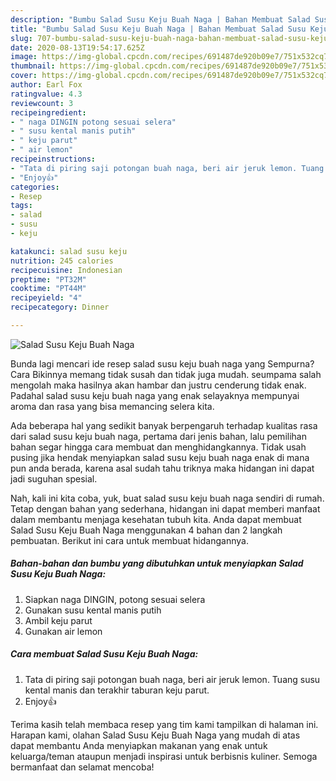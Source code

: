 ```yaml
---
description: "Bumbu Salad Susu Keju Buah Naga | Bahan Membuat Salad Susu Keju Buah Naga Yang Enak dan Simpel"
title: "Bumbu Salad Susu Keju Buah Naga | Bahan Membuat Salad Susu Keju Buah Naga Yang Enak dan Simpel"
slug: 707-bumbu-salad-susu-keju-buah-naga-bahan-membuat-salad-susu-keju-buah-naga-yang-enak-dan-simpel
date: 2020-08-13T19:54:17.625Z
image: https://img-global.cpcdn.com/recipes/691487de920b09e7/751x532cq70/salad-susu-keju-buah-naga-foto-resep-utama.jpg
thumbnail: https://img-global.cpcdn.com/recipes/691487de920b09e7/751x532cq70/salad-susu-keju-buah-naga-foto-resep-utama.jpg
cover: https://img-global.cpcdn.com/recipes/691487de920b09e7/751x532cq70/salad-susu-keju-buah-naga-foto-resep-utama.jpg
author: Earl Fox
ratingvalue: 4.3
reviewcount: 3
recipeingredient:
- " naga DINGIN potong sesuai selera"
- " susu kental manis putih"
- " keju parut"
- " air lemon"
recipeinstructions:
- "Tata di piring saji potongan buah naga, beri air jeruk lemon. Tuang susu kental manis dan terakhir taburan keju parut."
- "Enjoy👍"
categories:
- Resep
tags:
- salad
- susu
- keju

katakunci: salad susu keju 
nutrition: 245 calories
recipecuisine: Indonesian
preptime: "PT32M"
cooktime: "PT44M"
recipeyield: "4"
recipecategory: Dinner

---
```



![Salad Susu Keju Buah Naga](https://img-global.cpcdn.com/recipes/691487de920b09e7/751x532cq70/salad-susu-keju-buah-naga-foto-resep-utama.jpg)

Bunda lagi mencari ide resep salad susu keju buah naga yang Sempurna? Cara Bikinnya memang tidak susah dan tidak juga mudah. seumpama salah mengolah maka hasilnya akan hambar dan justru cenderung tidak enak. Padahal salad susu keju buah naga yang enak selayaknya mempunyai aroma dan rasa yang bisa memancing selera kita.



Ada beberapa hal yang sedikit banyak berpengaruh terhadap kualitas rasa dari salad susu keju buah naga, pertama dari jenis bahan, lalu pemilihan bahan segar hingga cara membuat dan menghidangkannya. Tidak usah pusing jika hendak menyiapkan salad susu keju buah naga enak di mana pun anda berada, karena asal sudah tahu triknya maka hidangan ini dapat jadi suguhan spesial.


Nah, kali ini kita coba, yuk, buat salad susu keju buah naga sendiri di rumah. Tetap dengan bahan yang sederhana, hidangan ini dapat memberi manfaat dalam membantu menjaga kesehatan tubuh kita. Anda dapat membuat Salad Susu Keju Buah Naga menggunakan 4 bahan dan 2 langkah pembuatan. Berikut ini cara untuk membuat hidangannya.

<!--inarticleads1-->

##### Bahan-bahan dan bumbu yang dibutuhkan untuk menyiapkan Salad Susu Keju Buah Naga:

1. Siapkan  naga DINGIN, potong sesuai selera
1. Gunakan  susu kental manis putih
1. Ambil  keju parut
1. Gunakan  air lemon




<!--inarticleads2-->

##### Cara membuat Salad Susu Keju Buah Naga:

1. Tata di piring saji potongan buah naga, beri air jeruk lemon. Tuang susu kental manis dan terakhir taburan keju parut.
1. Enjoy👍




Terima kasih telah membaca resep yang tim kami tampilkan di halaman ini. Harapan kami, olahan Salad Susu Keju Buah Naga yang mudah di atas dapat membantu Anda menyiapkan makanan yang enak untuk keluarga/teman ataupun menjadi inspirasi untuk berbisnis kuliner. Semoga bermanfaat dan selamat mencoba!
